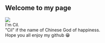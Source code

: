 ## Welcome to my page  
![](https://scontent.fbkk2-7.fna.fbcdn.net/v/t1.0-9/19366347_1489171421157442_5471000326172750594_n.jpg?_nc_cat=109&_nc_ht=scontent.fbkk2-7.fna&oh=7df32679e2f6552bfe6507fda94e607c&oe=5D4C3C5B)  
I'm Cil.  
"Cil" if the name of Chinese God of happiness.  
Hope you all enjoy my github 😁
